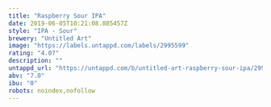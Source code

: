 ```yaml
---
title: "Raspberry Sour IPA"
date: 2019-06-05T10:21:08.885457Z
style: "IPA - Sour"
brewery: "Untitled Art"
image: "https://labels.untappd.com/labels/2995599"
rating: "4.07"
description: ""
untappd_url: "https://untappd.com/b/untitled-art-raspberry-sour-ipa/2995599"
abv: "7.0"
ibu: "0"
robots: noindex,nofollow
---
```

